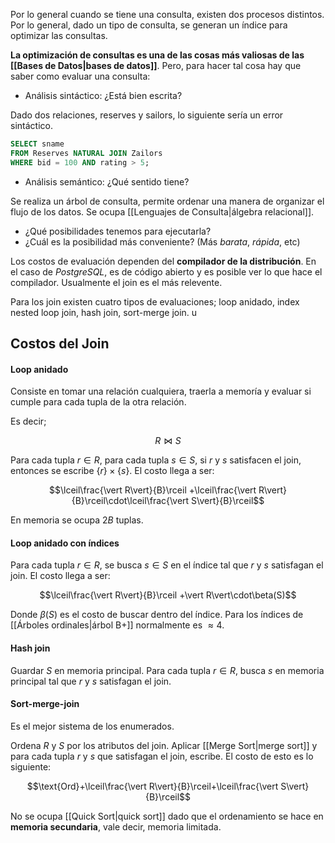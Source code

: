
Por lo general cuando se tiene una consulta, existen dos procesos distintos. Por lo general, dado un tipo de consulta, se generan un índice para optimizar las consultas. 

**La optimización de consultas es una de las cosas más valiosas de las [[Bases de Datos|bases de datos]]**. Pero, para hacer tal cosa hay que saber como evaluar una consulta: 

- Análisis sintáctico: ¿Está bien escrita? 

Dado dos relaciones, reserves y sailors, lo siguiente sería un error sintáctico. 

```SQL 
SELECT sname 
FROM Reserves NATURAL JOIN Zailors 
WHERE bid = 100 AND rating > 5;
```

- Análisis semántico: ¿Qué sentido tiene? 

Se realiza un árbol de consulta, permite ordenar una manera de organizar el flujo de los datos. Se ocupa [[Lenguajes de Consulta|álgebra relacional]]. 

- ¿Qué posibilidades tenemos para ejecutarla? 
- ¿Cuál es la posibilidad más conveniente? (Más *barata*, *rápida*, etc)

Los costos de evaluación dependen del **compilador de la distribución**. En el caso de *PostgreSQL*, es de código abierto y es posible ver lo que hace el compilador.  Usualmente el join es el más relevente.  

Para los join existen cuatro tipos de evaluaciones; loop anidado, index nested loop join, hash join, sort-merge join. u

## Costos del Join 

#### Loop anidado 

Consiste en tomar una relación cualquiera, traerla a memoría y evaluar si cumple para cada tupla de la otra relación. 

Es decir; 

$$R\Join S$$

Para cada tupla $r\in R$, para cada tupla $s\in S$, si $r$ y $s$ satisfacen el join, entonces se escribe $\lbrace r\rbrace\times\lbrace s\rbrace$. El costo llega a ser: 

$$\lceil\frac{\vert R\vert}{B}\rceil +\lceil\frac{\vert R\vert}{B}\rceil\cdot\lceil\frac{\vert S\vert}{B}\rceil$$

En memoria se ocupa $2B$ tuplas. 

#### Loop anidado con índices 

Para cada tupla $r\in R$, se busca $s\in S$ en el índice tal que $r$ y $s$ satisfagan el join. El costo llega a ser: 

$$\lceil\frac{\vert R\vert}{B}\rceil +\vert R\vert\cdot\beta(S)$$

Donde $\beta(S)$ es el costo de buscar dentro del índice. Para los índices de [[Árboles ordinales|árbol B+]] normalmente es $\approx 4$. 

#### Hash join 

Guardar $S$ en memoria principal. Para cada tupla $r\in R$, busca $s$ en memoria principal tal que $r$ y $s$ satisfagan el join. 

#### Sort-merge-join 

Es el mejor sistema de los enumerados. 

Ordena $R$ y $S$ por los atributos del join. Aplicar [[Merge Sort|merge sort]] y para cada tupla $r$ y $s$ que satisfagan el join, escribe. El costo de esto es lo siguiente: 

$$\text{Ord}+\lceil\frac{\vert R\vert}{B}\rceil+\lceil\frac{\vert S\vert}{B}\rceil$$

No se ocupa [[Quick Sort|quick sort]] dado que el ordenamiento se hace en **memoria secundaria**, vale decir, memoria limitada. 